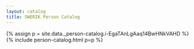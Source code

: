 ```yaml
---
layout: catalog
title: SWERIK Person Catalog
---
```

{% assign p = site.data._person-catalog.i-EgaTAnLgAaq14BwHNkVAHD %}
{% include person-catalog.html p=p %}

